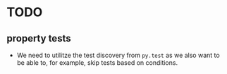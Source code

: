 # TODO


## property tests

* We need to utilitze the test discovery from `py.test` as we also want to be able to, for example, skip tests based on conditions.
